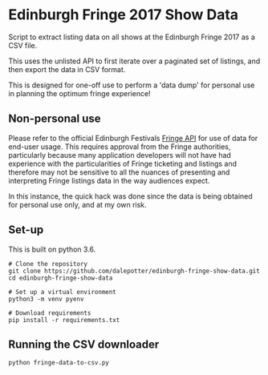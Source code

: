 # Edinburgh Fringe 2017 Show Data

Script to extract listing data on all shows at the Edinburgh Fringe 2017 as a CSV file.

This uses the unlisted API to first iterate over a paginated set of listings, and then export the data in CSV format.

This is designed for one-off use to perform a 'data dump' for personal use in planning the optimum fringe experience!


## Non-personal use

Please refer to the official Edinburgh Festivals [Fringe API](https://api.edinburghfestivalcity.com/documentation/fringe_approval) for use of data for end-user usage.  This requires approval from the Fringe authorities, particularly because many application developers will not have had experience with the particularities of Fringe ticketing and listings and therefore may not be sensitive to all the nuances of presenting and interpreting Fringe listings data in the way audiences expect.

In this instance, the quick hack was done since the data is being obtained for personal use only, and at my own risk.


## Set-up

This is built on python 3.6.

```
# Clone the repository
git clone https://github.com/dalepotter/edinburgh-fringe-show-data.git
cd edinburgh-fringe-show-data

# Set up a virtual environment
python3 -m venv pyenv

# Download requirements
pip install -r requirements.txt
```

## Running the CSV downloader
```
python fringe-data-to-csv.py
```
